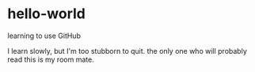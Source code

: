 # hello-world
learning to use GitHub

I learn slowly, but I'm too stubborn to quit.
the only one who will probably read this is my room mate.
